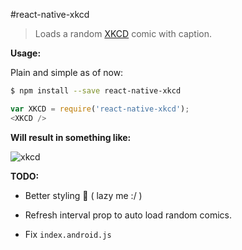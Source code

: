 #react-native-xkcd
> Loads a random [XKCD](http://xkcd.com/) comic with caption.

__Usage:__

Plain and simple as of now:

```sh
$ npm install --save react-native-xkcd
```

```js
var XKCD = require('react-native-xkcd');
<XKCD />
```

__Will result in something like:__

![xkcd](/xkcd.jpg])


__TODO:__

* Better styling :lipstick: ( lazy me :/ )

* Refresh interval prop to auto load random comics.

* Fix `index.android.js` 


